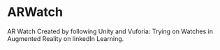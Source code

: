 # ARWatch
AR Watch
 Created by following Unity and Vuforia: Trying on Watches in Augmented Reality on linkedIn Learning.
